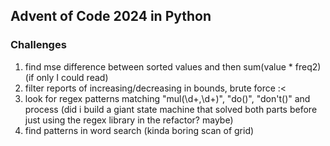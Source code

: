 ## Advent of Code 2024 in Python

### Challenges
1. find mse difference between sorted values and then sum(value * freq2) (if only I could read)
2. filter reports of increasing/decreasing in bounds, brute force :<
3. look for regex patterns matching "mul\(\d+,\d+\)", "do\(\)", "don't\(\)" and process (did i build a giant state machine that solved both parts before just using the regex library in the refactor? maybe)
4. find patterns in word search (kinda boring scan of grid)
